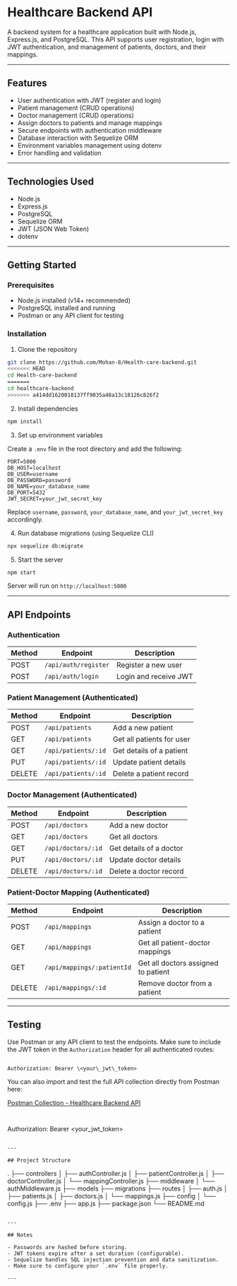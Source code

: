 # Healthcare Backend API

A backend system for a healthcare application built with Node.js, Express.js, and PostgreSQL. This API supports user registration, login with JWT authentication, and management of patients, doctors, and their mappings.

---

## Features

- User authentication with JWT (register and login)
- Patient management (CRUD operations)
- Doctor management (CRUD operations)
- Assign doctors to patients and manage mappings
- Secure endpoints with authentication middleware
- Database interaction with Sequelize ORM
- Environment variables management using dotenv
- Error handling and validation

---

## Technologies Used

- Node.js
- Express.js
- PostgreSQL
- Sequelize ORM
- JWT (JSON Web Token)
- dotenv

---

## Getting Started

### Prerequisites

- Node.js installed (v14+ recommended)
- PostgreSQL installed and running
- Postman or any API client for testing

### Installation

1. Clone the repository

```bash
git clone https://github.com/Mohan-8/Health-care-backend.git
<<<<<<< HEAD
cd Health-care-backend
=======
cd healthcare-backend
>>>>>>> a414dd1620018137ff9035a48a13c18126c826f2
```

2. Install dependencies

```bash
npm install
```

3. Set up environment variables

Create a `.env` file in the root directory and add the following:

```env
PORT=5000
DB_HOST=localhost
DB_USER=username
DB_PASSWORD=password
DB_NAME=your_database_name
DB_PORT=5432
JWT_SECRET=your_jwt_secret_key
```

Replace `username`, `password`, `your_database_name`, and `your_jwt_secret_key` accordingly.

4. Run database migrations (using Sequelize CLI)

```bash
npx sequelize db:migrate
```

5. Start the server

```bash
npm start
```

Server will run on `http://localhost:5000`

---

## API Endpoints

### Authentication

| Method | Endpoint             | Description           |
| ------ | -------------------- | --------------------- |
| POST   | `/api/auth/register` | Register a new user   |
| POST   | `/api/auth/login`    | Login and receive JWT |

### Patient Management (Authenticated)

| Method | Endpoint            | Description               |
| ------ | ------------------- | ------------------------- |
| POST   | `/api/patients`     | Add a new patient         |
| GET    | `/api/patients`     | Get all patients for user |
| GET    | `/api/patients/:id` | Get details of a patient  |
| PUT    | `/api/patients/:id` | Update patient details    |
| DELETE | `/api/patients/:id` | Delete a patient record   |

### Doctor Management (Authenticated)

| Method | Endpoint           | Description             |
| ------ | ------------------ | ----------------------- |
| POST   | `/api/doctors`     | Add a new doctor        |
| GET    | `/api/doctors`     | Get all doctors         |
| GET    | `/api/doctors/:id` | Get details of a doctor |
| PUT    | `/api/doctors/:id` | Update doctor details   |
| DELETE | `/api/doctors/:id` | Delete a doctor record  |

### Patient-Doctor Mapping (Authenticated)

| Method | Endpoint                   | Description                         |
| ------ | -------------------------- | ----------------------------------- |
| POST   | `/api/mappings`            | Assign a doctor to a patient        |
| GET    | `/api/mappings`            | Get all patient-doctor mappings     |
| GET    | `/api/mappings/:patientId` | Get all doctors assigned to patient |
| DELETE | `/api/mappings/:id`        | Remove doctor from a patient        |

---

## Testing

Use Postman or any API client to test the endpoints. Make sure to include the JWT token in the `Authorization` header for all authenticated routes:

```

Authorization: Bearer \<your\_jwt\_token>

```

You can also import and test the full API collection directly from Postman here:

[Postman Collection - Healthcare Backend API](https://mohan-1052920.postman.co/workspace/Mohan's-Workspace~8a8680f1-b1be-4ac3-82a7-1b74eb92a8f2/collection/45696052-2a93fb10-5486-487b-ab53-5db75d7ff505?action=share&creator=45696052)

```


```

Authorization: Bearer <your_jwt_token>

```

---

## Project Structure

```

.
├── controllers
│ ├── authController.js
│ ├── patientController.js
│ ├── doctorController.js
│ └── mappingController.js
├── middleware
│ └── authMiddleware.js
├── models
├── migrations
├── routes
│ ├── auth.js
│ ├── patients.js
│ ├── doctors.js
│ └── mappings.js
├── config
│ └── config.js
├── .env
├── app.js
├── package.json
└── README.md

```

---

## Notes

- Passwords are hashed before storing.
- JWT tokens expire after a set duration (configurable).
- Sequelize handles SQL injection prevention and data sanitization.
- Make sure to configure your `.env` file properly.

---
```
